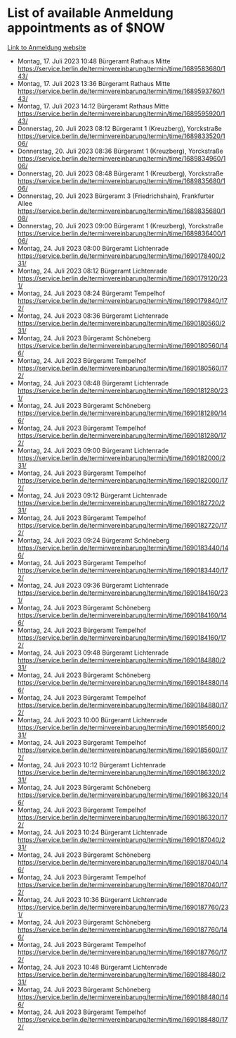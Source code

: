 # List of available Anmeldung appointments as of $NOW
[Link to Anmeldung website](https://service.berlin.de/terminvereinbarung/termin/tag.php?termin=1&anliegen[]=120686&dienstleisterlist=122210,122217,327316,122219,327312,122227,327314,122231,327346,122243,327348,122254,122252,329742,122260,329745,122262,329748,122271,327278,122273,327274,122277,327276,330436,122280,327294,122282,327290,122284,327292,122291,327270,122285,327266,122286,327264,122296,327268,150230,329760,122297,327286,122294,327284,122312,329763,122314,329775,122304,327330,122311,327334,122309,327332,317869,122281,327352,122279,329772,122283,122276,327324,122274,327326,122267,329766,122246,327318,122251,327320,122257,327322,122208,327298,122226,327300&herkunft=http%3A%2F%2Fservice.berlin.de%2Fdienstleistung%2F120686%2F)
- Montag, 17. Juli 2023 10:48 Bürgeramt Rathaus Mitte https://service.berlin.de/terminvereinbarung/termin/time/1689583680/143/
- Montag, 17. Juli 2023 13:36 Bürgeramt Rathaus Mitte https://service.berlin.de/terminvereinbarung/termin/time/1689593760/143/
- Montag, 17. Juli 2023 14:12 Bürgeramt Rathaus Mitte https://service.berlin.de/terminvereinbarung/termin/time/1689595920/143/
- Donnerstag, 20. Juli 2023 08:12 Bürgeramt 1 (Kreuzberg), Yorckstraße https://service.berlin.de/terminvereinbarung/termin/time/1689833520/106/
- Donnerstag, 20. Juli 2023 08:36 Bürgeramt 1 (Kreuzberg), Yorckstraße https://service.berlin.de/terminvereinbarung/termin/time/1689834960/106/
- Donnerstag, 20. Juli 2023 08:48 Bürgeramt 1 (Kreuzberg), Yorckstraße https://service.berlin.de/terminvereinbarung/termin/time/1689835680/106/
- Donnerstag, 20. Juli 2023  Bürgeramt 3 (Friedrichshain), Frankfurter Allee https://service.berlin.de/terminvereinbarung/termin/time/1689835680/108/
- Donnerstag, 20. Juli 2023 09:00 Bürgeramt 1 (Kreuzberg), Yorckstraße https://service.berlin.de/terminvereinbarung/termin/time/1689836400/106/
- Montag, 24. Juli 2023 08:00 Bürgeramt Lichtenrade https://service.berlin.de/terminvereinbarung/termin/time/1690178400/231/
- Montag, 24. Juli 2023 08:12 Bürgeramt Lichtenrade https://service.berlin.de/terminvereinbarung/termin/time/1690179120/231/
- Montag, 24. Juli 2023 08:24 Bürgeramt Tempelhof https://service.berlin.de/terminvereinbarung/termin/time/1690179840/172/
- Montag, 24. Juli 2023 08:36 Bürgeramt Lichtenrade https://service.berlin.de/terminvereinbarung/termin/time/1690180560/231/
- Montag, 24. Juli 2023  Bürgeramt Schöneberg https://service.berlin.de/terminvereinbarung/termin/time/1690180560/146/
- Montag, 24. Juli 2023  Bürgeramt Tempelhof https://service.berlin.de/terminvereinbarung/termin/time/1690180560/172/
- Montag, 24. Juli 2023 08:48 Bürgeramt Lichtenrade https://service.berlin.de/terminvereinbarung/termin/time/1690181280/231/
- Montag, 24. Juli 2023  Bürgeramt Schöneberg https://service.berlin.de/terminvereinbarung/termin/time/1690181280/146/
- Montag, 24. Juli 2023  Bürgeramt Tempelhof https://service.berlin.de/terminvereinbarung/termin/time/1690181280/172/
- Montag, 24. Juli 2023 09:00 Bürgeramt Lichtenrade https://service.berlin.de/terminvereinbarung/termin/time/1690182000/231/
- Montag, 24. Juli 2023  Bürgeramt Tempelhof https://service.berlin.de/terminvereinbarung/termin/time/1690182000/172/
- Montag, 24. Juli 2023 09:12 Bürgeramt Lichtenrade https://service.berlin.de/terminvereinbarung/termin/time/1690182720/231/
- Montag, 24. Juli 2023  Bürgeramt Tempelhof https://service.berlin.de/terminvereinbarung/termin/time/1690182720/172/
- Montag, 24. Juli 2023 09:24 Bürgeramt Schöneberg https://service.berlin.de/terminvereinbarung/termin/time/1690183440/146/
- Montag, 24. Juli 2023  Bürgeramt Tempelhof https://service.berlin.de/terminvereinbarung/termin/time/1690183440/172/
- Montag, 24. Juli 2023 09:36 Bürgeramt Lichtenrade https://service.berlin.de/terminvereinbarung/termin/time/1690184160/231/
- Montag, 24. Juli 2023  Bürgeramt Schöneberg https://service.berlin.de/terminvereinbarung/termin/time/1690184160/146/
- Montag, 24. Juli 2023  Bürgeramt Tempelhof https://service.berlin.de/terminvereinbarung/termin/time/1690184160/172/
- Montag, 24. Juli 2023 09:48 Bürgeramt Lichtenrade https://service.berlin.de/terminvereinbarung/termin/time/1690184880/231/
- Montag, 24. Juli 2023  Bürgeramt Schöneberg https://service.berlin.de/terminvereinbarung/termin/time/1690184880/146/
- Montag, 24. Juli 2023  Bürgeramt Tempelhof https://service.berlin.de/terminvereinbarung/termin/time/1690184880/172/
- Montag, 24. Juli 2023 10:00 Bürgeramt Lichtenrade https://service.berlin.de/terminvereinbarung/termin/time/1690185600/231/
- Montag, 24. Juli 2023  Bürgeramt Tempelhof https://service.berlin.de/terminvereinbarung/termin/time/1690185600/172/
- Montag, 24. Juli 2023 10:12 Bürgeramt Lichtenrade https://service.berlin.de/terminvereinbarung/termin/time/1690186320/231/
- Montag, 24. Juli 2023  Bürgeramt Schöneberg https://service.berlin.de/terminvereinbarung/termin/time/1690186320/146/
- Montag, 24. Juli 2023  Bürgeramt Tempelhof https://service.berlin.de/terminvereinbarung/termin/time/1690186320/172/
- Montag, 24. Juli 2023 10:24 Bürgeramt Lichtenrade https://service.berlin.de/terminvereinbarung/termin/time/1690187040/231/
- Montag, 24. Juli 2023  Bürgeramt Schöneberg https://service.berlin.de/terminvereinbarung/termin/time/1690187040/146/
- Montag, 24. Juli 2023  Bürgeramt Tempelhof https://service.berlin.de/terminvereinbarung/termin/time/1690187040/172/
- Montag, 24. Juli 2023 10:36 Bürgeramt Lichtenrade https://service.berlin.de/terminvereinbarung/termin/time/1690187760/231/
- Montag, 24. Juli 2023  Bürgeramt Schöneberg https://service.berlin.de/terminvereinbarung/termin/time/1690187760/146/
- Montag, 24. Juli 2023  Bürgeramt Tempelhof https://service.berlin.de/terminvereinbarung/termin/time/1690187760/172/
- Montag, 24. Juli 2023 10:48 Bürgeramt Lichtenrade https://service.berlin.de/terminvereinbarung/termin/time/1690188480/231/
- Montag, 24. Juli 2023  Bürgeramt Schöneberg https://service.berlin.de/terminvereinbarung/termin/time/1690188480/146/
- Montag, 24. Juli 2023  Bürgeramt Tempelhof https://service.berlin.de/terminvereinbarung/termin/time/1690188480/172/
